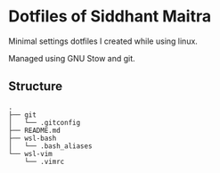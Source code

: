 # Dotfiles of Siddhant Maitra

Minimal settings dotfiles I created while using linux.

Managed using GNU Stow and git. 

## Structure 

```
.
├── git
│   └── .gitconfig
├── README.md
├── wsl-bash
│   └── .bash_aliases
└── wsl-vim
    └── .vimrc
```

